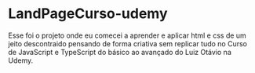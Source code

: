 # LandPageCurso-udemy

Esse foi o projeto onde eu comecei a aprender e aplicar html e css de um jeito descontraido pensando de forma criativa sem replicar tudo no Curso de JavaScript e TypeScript do básico ao avançado do Luiz Otávio na Udemy.
